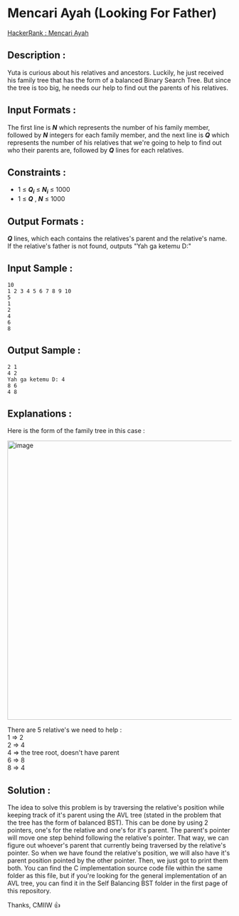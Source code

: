 # Mencari Ayah (Looking For Father)

[HackerRank : Mencari Ayah](https://www.hackerrank.com/contests/alpro-its-sd-m3-e-2022/challenges/mencari-ayah-1)

## Description :
Yuta is curious about his relatives and ancestors. Luckily, he just received his family tree that has the form of a balanced Binary Search Tree. But since the tree is too big, he needs our help to find out the parents of his relatives.  

## Input Formats :
The first line is ***N*** which represents the number of his family member, followed by ***N*** integers for each family member, and the next line is ***Q*** which represents the number of his relatives that we're going to help to find out who their parents are, followed by ***Q*** lines for each relatives.  

## Constraints :
- 1 &le; ***Q<sub>i</sub>*** &le; ***N<sub>i</sub>*** &le; 1000
- 1 &le; ***Q*** , ***N*** &le; 1000  

## Output Formats :
***Q*** lines, which each contains the relatives's parent and the relative's name. If the relative's father is not found, outputs "Yah ga ketemu D:"  

## Input Sample :
```
10
1 2 3 4 5 6 7 8 9 10
5
1
2
4
6
8
```  

## Output Sample :  
```
2 1
4 2
Yah ga ketemu D: 4
8 6
4 8
```  

## Explanations :  
Here is the form of the family tree in this case :  
  
<img width="626" alt="image" src="https://user-images.githubusercontent.com/105977864/209627654-802724f9-0f1a-4b1c-8b82-0b5ebdbb6da9.png">  
  
There are 5 relative's we need to help :  
1 &rArr; 2  
2 &rArr; 4  
4 &rArr; the tree root, doesn't have parent  
6 &rArr; 8  
8 &rArr; 4  

## Solution :  
The idea to solve this problem is by traversing the relative's position while keeping track of it's parent using the AVL tree (stated in the problem that the tree has the form of balanced BST). This can be done by using 2 pointers, one's for the relative and one's for it's parent. The parent's pointer will move one step behind following the relative's pointer. That way, we can figure out whoever's parent that currently being traversed by the relative's pointer. So when we have found the relative's position, we will also have it's parent position pointed by the other pointer. Then, we just got to print them both. You can find the C implementation source code file within the same folder as this file, but if you're looking for the general implementation of an AVL tree, you can find it in the Self Balancing BST folder in the first page of this repository.  

Thanks, CMIIW :thumbsup: